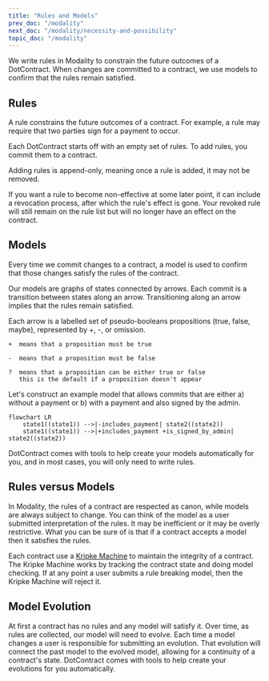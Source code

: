 ```yaml
---
title: "Rules and Models"
prev_doc: "/modality"
next_doc: "/modality/necessity-and-possibility"
topic_doc: "/modality"
---
```


We write rules in Modality to constrain the future outcomes of a DotContract. When changes are committed to a contract, we use models to confirm that the rules remain satisfied.

## Rules

A rule constrains the future outcomes of a contract. For example, a rule may require that two parties sign for a payment to occur.

Each DotContract starts off with an empty set of rules. To add rules, you commit them to a contract.

Adding rules is append-only, meaning once a rule is added, it may not be removed.

<note>
If you want a rule to become non-effective at some later point, it can include a revocation process, after which the rule's effect is gone. Your revoked rule will still remain on the rule list but will no longer have an effect on the contract.
</note>

## Models

Every time we commit changes to a contract, a model is used to confirm that those changes satisfy the rules of the contract.

Our models are graphs of states connected by arrows. Each commit is a transition between states along an arrow. Transitioning along an arrow implies that the rules remain satisfied.

Each arrow is a labelled set of pseudo-booleans propositions (true, false, maybe), represented by +, -, or omission.

<note>

```
+  means that a proposition must be true

-  means that a proposition must be false

?  means that a proposition can be either true or false
   this is the default if a proposition doesn't appear
```

</note>

Let's construct an example model that allows commits that are either a) without a payment or b) with a payment and also signed by the admin.

```mermaid
flowchart LR
    state1((state1)) -->|-includes_payment| state2((state2))
    state1((state1)) -->|+includes_payment +is_signed_by_admin| state2((state2))
```

DotContract comes with tools to help create your models automatically for you, and in most cases, you will only need to write rules.

## Rules versus Models

In Modality, the rules of a contract are respected as canon, while models are always subject to change. You can think of the model as a user submitted interpretation of the rules. It may be inefficient or it may be overly restrictive. What you can be sure of is that if a contract accepts a model then it satisfies the rules.

Each contract use a [Kripke Machine](/docs/concepts/kripke-machine) to maintain the integrity of a contract. The Kripke Machine works by tracking the contract state and doing model checking. If at any point a user submits a rule breaking model, then the Kripke Machine will reject it.

## Model Evolution

At first a contract has no rules and any model will satisfy it. Over time, as rules are collected, our model will need to evolve. Each time a model changes a user is responsible for submitting an evolution. That evolution will connect the past model to the evolved model, allowing for a continuity of a contract's state. DotContract comes with tools to help create your evolutions for you automatically.